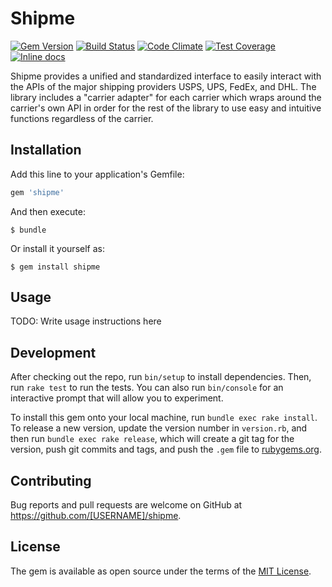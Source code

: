 # Shipme


[![Gem Version](https://badge.fury.io/rb/shipme.svg)](https://badge.fury.io/rb/shipme) [![Build Status](https://travis-ci.org/tektite-software/shipme.svg?branch=master)](https://travis-ci.org/tektite-software/shipme) [![Code Climate](https://codeclimate.com/github/tektite-software/shipme/badges/gpa.svg)](https://codeclimate.com/github/tektite-software/shipme) [![Test Coverage](https://codeclimate.com/github/tektite-software/shipme/badges/coverage.svg)](https://codeclimate.com/github/tektite-software/shipme/coverage) [![Inline docs](http://inch-ci.org/github/tektite-software/shipme.svg?branch=master)](http://inch-ci.org/github/tektite-software/shipme)

Shipme provides a unified and standardized interface to easily interact with the APIs of the major shipping providers USPS, UPS, FedEx, and DHL.  The library includes a "carrier adapter" for each carrier which wraps around the carrier's own API in order for the rest of the library to use easy and intuitive functions regardless of the carrier.

## Installation

Add this line to your application's Gemfile:

```ruby
gem 'shipme'
```

And then execute:

    $ bundle

Or install it yourself as:

    $ gem install shipme

## Usage

TODO: Write usage instructions here

## Development

After checking out the repo, run `bin/setup` to install dependencies. Then, run `rake test` to run the tests. You can also run `bin/console` for an interactive prompt that will allow you to experiment.

To install this gem onto your local machine, run `bundle exec rake install`. To release a new version, update the version number in `version.rb`, and then run `bundle exec rake release`, which will create a git tag for the version, push git commits and tags, and push the `.gem` file to [rubygems.org](https://rubygems.org).

## Contributing

Bug reports and pull requests are welcome on GitHub at https://github.com/[USERNAME]/shipme.


## License

The gem is available as open source under the terms of the [MIT License](http://opensource.org/licenses/MIT).
